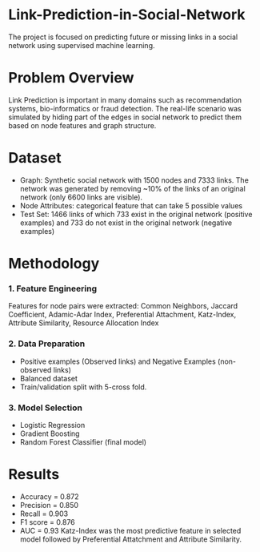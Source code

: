 # Link-Prediction-in-Social-Network
The project is focused on predicting future or missing links in a social network using supervised machine learning.

# Problem Overview
Link Prediction is important in many domains such as recommendation systems, bio-informatics or fraud detection. The real-life scenario was simulated by hiding part of the edges in social network to predict them based on node features and graph structure.

# Dataset
- Graph: Synthetic social network with 1500 nodes and 7333 links. The network was generated by removing ~10% of the links of an original network (only 6600 links are visible).
- Node Attributes: categorical feature that can take 5 possible values
- Test Set: 1466 links of which 733 exist in the original network (positive examples) and 733 do not exist in the original network (negative examples)

# Methodology
### 1. Feature Engineering
Features for node pairs were extracted: Common Neighbors, Jaccard Coefficient, Adamic-Adar Index, Preferential Attachment, Katz-Index, Attribute Similarity,
Resource Allocation Index
### 2. Data Preparation
- Positive examples (Observed links) and Negative Examples (non-observed links)
- Balanced dataset
- Train/validation split with 5-cross fold.
### 3. Model Selection
- Logistic Regression
- Gradient Boosting
- Random Forest Classifier (final model)

# Results
- Accuracy = 0.872
- Precision = 0.850
- Recall = 0.903
- F1 score = 0.876 
- AUC = 0.93
Katz-Index was the most predictive feature in selected model followed by Preferential Attatchment and Attribute Similarity.
